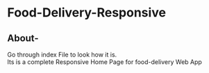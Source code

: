 # Food-Delivery-Responsive


## About-

Go through index File to look how it is.
<br>
Its is a complete Responsive Home Page for food-delivery Web App
